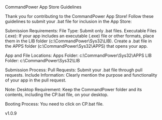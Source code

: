 CommandPower App Store Guidelines

Thank you for contributing to the CommandPower App Store! Follow these guidelines to submit your .bat file for inclusion in the App Store:

Submission Requirements:
File Type: Submit only .bat files.
Executable Files (.exe): If your app includes an executable (.exe) file or other formats, place them in the LIB folder (c:\CommandPower\Sys32\LIB). Create a .bat file in the APPS folder (c:\CommandPower\Sys32\APPS) that opens your app.

App and File Locations:
Apps Folder: c:\CommandPower\Sys32\APPS
LIB Folder: c:\CommandPower\Sys32\LIB

Submission Process:
Pull Requests: Submit your .bat file through pull requests.
Include Information: Clearly mention the purpose and functionality of your app in the pull request.

Note:
Desktop Requirement: Keep the CommandPower folder and its contents, including the CP.bat file, on your desktop.

Booting Process:
You need to click on CP.bat file.

v1.0.9
